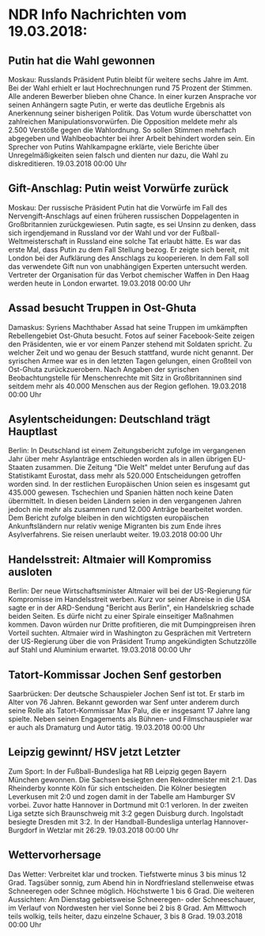 # NDR Info Nachrichten vom 19.03.2018:


## Putin hat die Wahl gewonnen
Moskau: Russlands Präsident Putin bleibt für weitere sechs Jahre im Amt. Bei der Wahl erhielt er laut Hochrechnungen rund 75 Prozent der Stimmen. Alle anderen Bewerber blieben ohne Chance. In einer kurzen Ansprache vor seinen Anhängern sagte Putin, er werte das deutliche Ergebnis als Anerkennung seiner bisherigen Politik. Das Votum wurde überschattet von zahlreichen Manipulationsvorwürfen. Die Opposition meldete mehr als 2.500 Verstöße gegen die Wahlordnung. So sollen Stimmen mehrfach abgegeben und Wahlbeobachter bei ihrer Arbeit behindert worden sein. Ein Sprecher von Putins Wahlkampagne erklärte, viele Berichte über Unregelmäßigkeiten seien falsch und dienten nur dazu, die Wahl zu diskreditieren. 19.03.2018 00:00 Uhr 

## Gift-Anschlag: Putin weist Vorwürfe zurück
Moskau: Der russische Präsident Putin hat die Vorwürfe im Fall des Nervengift-Anschlags auf einen früheren russischen Doppelagenten in Großbritannien zurückgewiesen. Putin sagte, es sei Unsinn zu denken, dass sich irgendjemand in Russland vor der Wahl und vor der Fußball-Weltmeisterschaft in Russland eine solche Tat erlaubt hätte. Es war das erste Mal, dass Putin zu dem Fall Stellung bezog. Er zeigte sich bereit, mit London bei der Aufklärung des Anschlags zu kooperieren. In dem Fall soll das verwendete Gift nun von unabhängigen Experten untersucht werden. Vertreter der Organisation für das Verbot chemischer Waffen in Den Haag werden heute in London erwartet. 19.03.2018 00:00 Uhr 

## Assad besucht Truppen in Ost-Ghuta
Damaskus: Syriens Machthaber Assad hat seine Truppen im umkämpften Rebellengebiet Ost-Ghuta besucht. Fotos auf seiner Facebook-Seite zeigen den Präsidenten, wie er vor einem Panzer stehend mit Soldaten spricht. Zu welcher Zeit und wo genau der Besuch stattfand, wurde nicht genannt. Der syrischen Armee war es in den letzten Tagen gelungen, einen Großteil von Ost-Ghuta zurückzuerobern. Nach Angaben der syrischen Beobachtungstelle für Menschenrechte mit Sitz in Großbritanninen sind seitdem mehr als 40.000 Menschen aus der Region geflohen. 19.03.2018 00:00 Uhr 

## Asylentscheidungen: Deutschland trägt Hauptlast
Berlin: In Deutschland ist einem Zeitungsbericht zufolge im vergangenen Jahr über mehr Asylanträge entschieden worden als in allen übrigen EU-Staaten zusammen. Die Zeitung "Die Welt" meldet unter Berufung auf das Statistikamt Eurostat, dass mehr als 520.000 Entscheidungen getroffen worden sind. In der restlichen Europäischen Union seien es insgesamt gut 435.000 gewesen. Tschechien und Spanien hätten noch keine Daten übermittelt. In diesen beiden Ländern seien in den vergangenen Jahren jedoch nie mehr als zusammen rund 12.000 Anträge bearbeitet worden. Dem Bericht zufolge bleiben in den wichtigsten europäischen Ankunftsländern nur relativ wenige Migranten bis zum Ende ihres Asylverfahrens. Sie reisen unerlaubt weiter. 19.03.2018 00:00 Uhr 

## Handelsstreit: Altmaier will Kompromiss ausloten
Berlin: Der neue Wirtschaftsminister Altmaier will bei der US-Regierung für Kompromisse im Handelsstreit werben. Kurz vor seiner Abreise in die USA sagte er in der ARD-Sendung "Bericht aus Berlin", ein Handelskrieg schade beiden Seiten. Es dürfe nicht zu einer Spirale einseitiger Maßnahmen kommen. Davon würden nur Dritte profitieren, die mit Dumpingpreisen ihren Vorteil suchten. Altmaier wird in Washington zu Gesprächen mit Vertretern der US-Regierung über die von Präsident Trump angekündigten Schutzzölle auf Stahl und Aluminium erwartet. 19.03.2018 00:00 Uhr 

## Tatort-Kommissar Jochen Senf gestorben
Saarbrücken: Der deutsche Schauspieler Jochen Senf ist tot. Er starb im Alter von 76 Jahren. Bekannt geworden war Senf unter anderem durch seine Rolle als Tatort-Kommissar Max Palu, die er insgesamt 17 Jahre lang spielte. Neben seinen Engagements als Bühnen- und Filmschauspieler war er auch als Dramaturg und Autor tätig. 19.03.2018 00:00 Uhr 

## Leipzig gewinnt/ HSV jetzt Letzter
Zum Sport: In der Fußball-Bundesliga hat RB Leipzig gegen Bayern München gewonnen. Die Sachsen besiegten den Rekordmeister mit 2:1. Das Rheinderby konnte Köln für sich entscheiden. Die Kölner besiegten Leverkusen mit 2:0 und zogen damit in der Tabelle am Hamburger SV vorbei. Zuvor hatte Hannover in Dortmund mit 0:1 verloren. In der zweiten Liga setzte sich Braunschweig mit 3:2 gegen Duisburg durch. Ingolstadt besiegte Dresden mit 3:2. In der Handball-Bundesliga unterlag Hannover-Burgdorf in Wetzlar mit 26:29. 19.03.2018 00:00 Uhr 

## Wettervorhersage
Das Wetter:
Verbreitet klar und trocken. Tiefstwerte minus 3 bis minus 12 Grad. Tagsüber sonnig, zum Abend hin in Nordfriesland stellenweise etwas Schneeregen oder Schnee möglich. Höchstwerte 1 bis 6 Grad. Die weiteren Aussichten: Am Dienstag gebietsweise Schneeregen- oder Schneeschauer, im Verlauf von Nordwesten her viel Sonne bei 2 bis 8 Grad. Am Mittwoch teils wolkig, teils heiter, dazu einzelne Schauer, 3 bis 8 Grad. 19.03.2018 00:00 Uhr 
